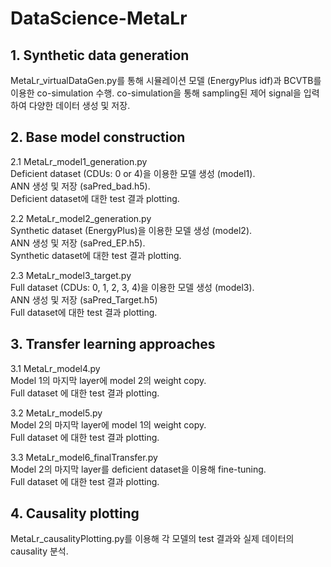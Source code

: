 # DataScience-MetaLr

## 1. Synthetic data generation
MetaLr_virtualDataGen.py를 통해 시뮬레이션 모델 (EnergyPlus idf)과 BCVTB를 이용한 co-simulation 수행.
co-simulation을 통해 sampling된 제어 signal을 입력하여 다양한 데이터 생성 및 저장.


## 2. Base model construction

2.1 MetaLr_model1_generation.py  
Deficient dataset (CDUs: 0 or 4)을 이용한 모델 생성 (model1).  
ANN 생성 및 저장 (saPred_bad.h5).  
Deficient dataset에 대한 test 결과 plotting.

2.2 MetaLr_model2_generation.py  
Synthetic dataset (EnergyPlus)을 이용한 모델 생성 (model2).  
ANN 생성 및 저장 (saPred_EP.h5).  
Synthetic dataset에 대한 test 결과 plotting.  

2.3 MetaLr_model3_target.py  
Full dataset (CDUs: 0, 1, 2, 3, 4)을 이용한 모델 생성 (model3).  
ANN 생성 및 저장 (saPred_Target.h5)  
Full dataset에 대한 test 결과 plotting.  


## 3. Transfer learning approaches

3.1 MetaLr_model4.py  
Model 1의 마지막 layer에 model 2의 weight copy.  
Full dataset 에 대한 test 결과 plotting.  

3.2 MetaLr_model5.py  
Model 2의 마지막 layer에 model 1의 weight copy.  
Full dataset 에 대한 test 결과 plotting.  

3.3 MetaLr_model6_finalTransfer.py  
Model 2의 마지막 layer를 deficient dataset을 이용해 fine-tuning.  
Full dataset 에 대한 test 결과 plotting.  


## 4. Causality plotting
MetaLr_causalityPlotting.py를 이용해 각 모델의 test 결과와 실제 데이터의 causality 분석.  
